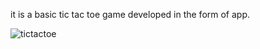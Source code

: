 it is a basic tic tac toe game developed in the form of app.

![tictactoe](https://user-images.githubusercontent.com/50091783/89272657-16701180-d65c-11ea-9553-0af283ea7fc4.jpg)
